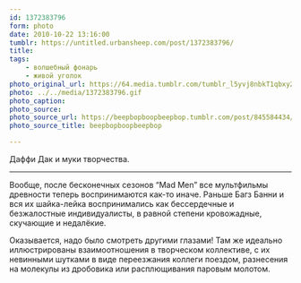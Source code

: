 ```yaml
---
id: 1372383796
form: photo
date: 2010-10-22 13:16:00
tumblr: https://untitled.urbansheep.com/post/1372383796/
title:
tags:
    - волшебный фонарь
    - живой уголок
photo_original_url: https://64.media.tumblr.com/tumblr_l5yvj8nbkT1qbxy2ao1_500.gif
photo: ../../media/1372383796.gif
photo_caption:
photo_source:
photo_source_url: https://beepbopboopbeepbop.tumblr.com/post/845584434/the-act-of-creating
photo_source_title: beepbopboopbeepbop

---
```


<p>Даффи Дак и муки творчества.</p>

<hr noshade><p>Вообще, после бесконечных сезонов “Mad Men” все мультфильмы древности теперь воспринимаются как-то иначе. Раньше Багз Банни и вся их шайка-лейка воспринимались как бессердечные и безжалостные индивидуалисты, в равной степени кровожадные, скучающие и недалёкие.</p>

<p>Оказывается, надо было смотреть другими глазами! Там же идеально иллюстрированы взаимоотношения в творческом коллективе, с их невинными шутками в виде переезжания коллеги поездом, разнесения на молекулы из дробовика или расплющивания паровым молотом.</p>
